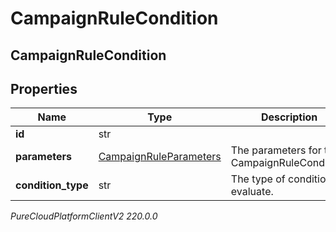 # CampaignRuleCondition

## CampaignRuleCondition

## Properties

|Name | Type | Description | Notes|
|------------ | ------------- | ------------- | -------------|
| **id** | str |  | [optional] |
| **parameters** | [CampaignRuleParameters](CampaignRuleParameters) | The parameters for the CampaignRuleCondition. | |
| **condition_type** | str | The type of condition to evaluate. | |



_PureCloudPlatformClientV2 220.0.0_
